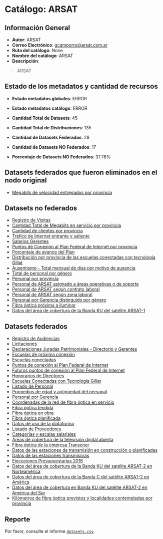 
# Catálogo: ARSAT

## Información General

- **Autor**: ARSAT
- **Correo Electrónico**: gcamporro@arsat.com.ar
- **Ruta del catálogo**: None
- **Nombre del catálogo**: ARSAT
- **Descripción**:

> ARSAT

## Estado de los metadatos y cantidad de recursos

- **Estado metadatos globales**: ERROR
- **Estado metadatos catálogo**: ERROR
- **Cantidad Total de Datasets**: 45
- **Cantidad Total de Distribuciones**: 135

- **Cantidad de Datasets Federados**: 28
- **Cantidad de Datasets NO Federados**: 17
- **Porcentaje de Datasets NO Federados**: 37.78%

## Datasets federados que fueron eliminados en el nodo original

- [Megabits de velocidad entregados por provincia](http://datos.arsat.com.ar/dataviews/235847/megabits-de-velocidad-entregados-por-provincia/)

## Datasets no federados

- [Registro de Visitas](None)
- [Cantidad Total de Megabits en servicio por provincia](None)
- [Cantidad de clientes por provincia](None)
- [Tráfico de Internet entrante y saliente](None)
- [Salarios Gerentes](None)
- [Puntos de Conexión al Plan Federal de Internet por provincia](None)
- [Porcentaje de avance del Plan](None)
- [Distribución por provincia de las escuelas conectadas con tecnología Gillat](None)
- [Ausentismo - Total mensual de días por motivo de ausencia](None)
- [Total de personal por género](None)
- [Personal por provincia](None)
- [Personal de ARSAT asignado a áreas operativas o de soporte](None)
- [Personal de ARSAT según contrato laboral](None)
- [Personal de ARSAT según zona laboral](None)
- [Personal por Gerencia distinguido por género](None)
- [Fibra óptica próxima a iluminar](None)
- [Datos del área de cobertura de la Banda KU del satélite ARSAT-1](None)

## Datasets federados

- [Registro de Audiencias](None)
- [Licitaciones](None)
- [Declaraciones Juradas Patrimoniales - Directorio y Gerentes](None)
- [Escuelas de próxima conexión](None)
- [Escuelas conectadas](None)
- [Puntos de conexión al Plan Federal de Internet](None)
- [Futuros puntos de conexión al Plan Federal de Internet](None)
- [Honorarios de Directores](None)
- [Escuelas Conectadas con Tecnología Gillat](None)
- [Listado de Personal](None)
- [Promedios de edad y antigüedad del personal](None)
- [Personal por Gerencia](None)
- [Coordenadas de la red de fibra óptica en servicio](None)
- [Fibra óptica tendida](None)
- [Fibra óptica en obra](None)
- [Fibra óptica planificada](None)
- [Datos de uso de la plataforma](None)
- [Listado de Proveedores](None)
- [Categorías y escalas salariales](None)
- [Áreas de cobertura de la televisión digital abierta](None)
- [Fibra óptica de la empresa Transener](None)
- [Datos de las estaciones de transmisión en construcción o planificadas](None)
- [Datos de las estaciones transmisoras](None)
- [Ejecuciones Presupuestarias 2016](None)
- [Datos del área de cobertura de la Banda KU del satélite ARSAT-2 en Norteamérica](None)
- [Datos del área de cobertura de la Banda C del satélite ARSAT-2 en América](None)
- [Datos del área de cobertura en Banda KU del satélite ARSAT-2 en América del Sur](None)
- [Kilómetros de fibra óptica previstos y localidades contempladas por provincia](None)

## Reporte

Por favor, consulte el informe [`datasets.csv`](datasets.csv).
